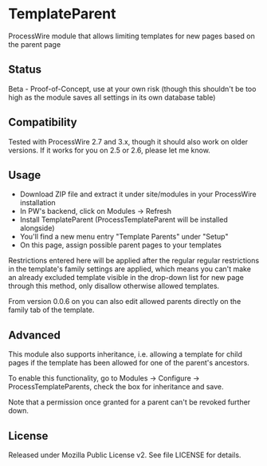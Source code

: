 # TemplateParent
ProcessWire module that allows limiting templates for new pages based on the parent page

## Status

Beta - Proof-of-Concept, use at your own risk (though this shouldn't be too high as the module saves all settings in its own database table)

## Compatibility

Tested with ProcessWire 2.7 and 3.x, though it should also work on older versions. If it works for you on 2.5 or 2.6, please let me know.

## Usage

- Download ZIP file and extract it under site/modules in your ProcessWire installation
- In PW's backend, click on Modules -> Refresh
- Install TemplateParent (ProcessTemplateParent will be installed alongside)
- You'll find a new menu entry "Template Parents" under "Setup"
- On this page, assign possible parent pages to your templates
 
Restrictions entered here will be applied after the regular regular restrictions in the template's family settings are applied, which means you can't make an already excluded template visible in the drop-down list for new page through this method, only disallow otherwise allowed templates.

From version 0.0.6 on you can also edit allowed parents directly on the family tab of the template.

## Advanced

This module also supports inheritance, i.e. allowing a template for child pages if the template has been allowed for one of the parent's ancestors.

To enable this functionality, go to Modules -> Configure -> ProcessTemplateParents, check the box for inheritance and save.

Note that a permission once granted for a parent can't be revoked further down.

## License

Released under Mozilla Public License v2. See file LICENSE for details.
